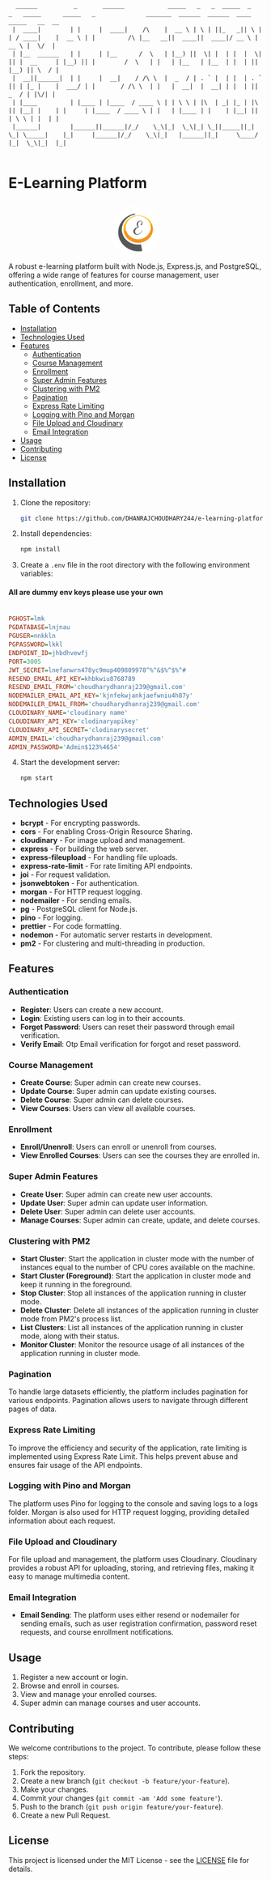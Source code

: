 ```

  ______          _       ______            _____   _   _  _____  _   _   _____      _____   _              _______  ______  ______  ____   _____   __  __ 
 |  ____|        | |     |  ____|    /\    |  __ \ | \ | ||_   _|| \ | | / ____|    |  __ \ | |         /\ |__   __||  ____||  ____|/ __ \ |  __ \ |  \/  |
 | |__  ______   | |     | |__      /  \   | |__) ||  \| |  | |  |  \| || |  __     | |__) || |        /  \   | |   | |__   | |__  | |  | || |__) || \  / |
 |  __||______|  | |     |  __|    / /\ \  |  _  / | . ` |  | |  | . ` || | |_ |    |  ___/ | |       / /\ \  | |   |  __|  |  __| | |  | ||  _  / | |\/| |
 | |____         | |____ | |____  / ____ \ | | \ \ | |\  | _| |_ | |\  || |__| |    | |     | |____  / ____ \ | |   | |____ | |    | |__| || | \ \ | |  | |
 |______|        |______||______|/_/    \_\|_|  \_\|_| \_||_____||_| \_| \_____|    |_|     |______|/_/    \_\|_|   |______||_|     \____/ |_|  \_\|_|  |_|
                                                                                                                                                       

```
# E-Learning Platform

<div style="display:flex;justify-content:center;padding:10px;">
<img src="./logo.png" height="100" width="100" style="border-radius:50%"/>
</div>
A robust e-learning platform built with Node.js, Express.js, and PostgreSQL, offering a wide range of features for course management, user authentication, enrollment, and more.

## Table of Contents

- [Installation](#installation)
- [Technologies Used](#technologies-used)
- [Features](#features)
  - [Authentication](#authentication)
  - [Course Management](#course-management)
  - [Enrollment](#enrollment)
  - [Super Admin Features](#super-admin-features)
  - [Clustering with PM2](#clustering-with-pm2)
  - [Pagination](#pagination)
  - [Express Rate Limiting](#express-rate-limiting)
  - [Logging with Pino and Morgan](#logging-with-pino-and-morgan)
  - [File Upload and Cloudinary](#file-upload-and-cloudinary)
  - [Email Integration](#email-integration)
- [Usage](#usage)
- [Contributing](#contributing)
- [License](#license)

## Installation

1. Clone the repository:
   ```sh
   git clone https://github.com/DHANRAJCHOUDHARY244/e-learning-platform.git
   ```

2. Install dependencies:
   ```sh
   npm install
   ```

3. Create a `.env` file in the root directory with the following environment variables:

#### All are dummy env keys please use your own

```ini

PGHOST=lmk
PGDATABASE=lnjnau
PGUSER=nnkkln
PGPASSWORD=lkkl
ENDPOINT_ID=jhbdhvewfj
PORT=3005
JWT_SECRET=lnefanwrn478yc9mup409809978^%^&$%^$%^#
RESEND_EMAIL_API_KEY=khbkwiu8768789
RESEND_EMAIL_FROM='choudharydhanraj239@gmail.com'
NODEMAILER_EMAIL_API_KEY='kjnfekwjankjaefwniu4h87y'
NODEMAILER_EMAIL_FROM='choudharydhanraj239@gmail.com'
CLOUDINARY_NAME='cloudinary name'
CLOUDINARY_API_KEY='clodinaryapikey'
CLOUDINARY_API_SECRET='clodinarysecret' 
ADMIN_EMAIL='choudharydhanraj239@gmail.com'
ADMIN_PASSWORD='Admin$123%4654'
```

4. Start the development server:
   ```sh
   npm start
   ```

## Technologies Used

- **bcrypt** - For encrypting passwords.
- **cors** - For enabling Cross-Origin Resource Sharing.
- **cloudinary** - For image upload and management.
- **express** - For building the web server.
- **express-fileupload** - For handling file uploads.
- **express-rate-limit** - For rate limiting API endpoints.
- **joi** - For request validation.
- **jsonwebtoken** - For authentication.
- **morgan** - For HTTP request logging.
- **nodemailer** - For sending emails.
- **pg** - PostgreSQL client for Node.js.
- **pino** - For logging.
- **prettier** - For code formatting.
- **nodemon** - For automatic server restarts in development.
- **pm2** - For clustering and multi-threading in production.

## Features

### Authentication

- **Register**: Users can create a new account.
- **Login**: Existing users can log in to their accounts.
- **Forget Password**: Users can reset their password through email verification.
- **Verify Email**: Otp Email verification for forgot and reset password.

### Course Management

- **Create Course**: Super admin can create new courses.
- **Update Course**: Super admin can update existing courses.
- **Delete Course**: Super admin can delete courses.
- **View Courses**: Users can view all available courses.

### Enrollment

- **Enroll/Unenroll**: Users can enroll or unenroll from courses.
- **View Enrolled Courses**: Users can see the courses they are enrolled in.

### Super Admin Features

- **Create User**: Super admin can create new user accounts.
- **Update User**: Super admin can update user information.
- **Delete User**: Super admin can delete user accounts.
- **Manage Courses**: Super admin can create, update, and delete courses.

### Clustering with PM2

- **Start Cluster**: Start the application in cluster mode with the number of instances equal to the number of CPU cores available on the machine.
- **Start Cluster (Foreground)**: Start the application in cluster mode and keep it running in the foreground.
- **Stop Cluster**: Stop all instances of the application running in cluster mode.
- **Delete Cluster**: Delete all instances of the application running in cluster mode from PM2's process list.
- **List Clusters**: List all instances of the application running in cluster mode, along with their status.
- **Monitor Cluster**: Monitor the resource usage of all instances of the application running in cluster mode.

### Pagination

To handle large datasets efficiently, the platform includes pagination for various endpoints. Pagination allows users to navigate through different pages of data.

### Express Rate Limiting

To improve the efficiency and security of the application, rate limiting is implemented using Express Rate Limit. This helps prevent abuse and ensures fair usage of the API endpoints.

### Logging with Pino and Morgan

The platform uses Pino for logging to the console and saving logs to a logs folder. Morgan is also used for HTTP request logging, providing detailed information about each request.

### File Upload and Cloudinary

For file upload and management, the platform uses Cloudinary. Cloudinary provides a robust API for uploading, storing, and retrieving files, making it easy to manage multimedia content.

### Email Integration

- **Email Sending**: The platform uses either resend or nodemailer for sending emails, such as user registration confirmation, password reset requests, and course enrollment notifications.

## Usage

1. Register a new account or login.
2. Browse and enroll in courses.
3. View and manage your enrolled courses.
4. Super admin can manage courses and user accounts.

## Contributing

We welcome contributions to the project. To contribute, please follow these steps:
1. Fork the repository.
2. Create a new branch (`git checkout -b feature/your-feature`).
3. Make your changes.
4. Commit your changes (`git commit -am 'Add some feature'`).
5. Push to the branch (`git push origin feature/your-feature`).
6. Create a new Pull Request.

## License

This project is licensed under the MIT License - see the [LICENSE](LICENSE) file for details.
